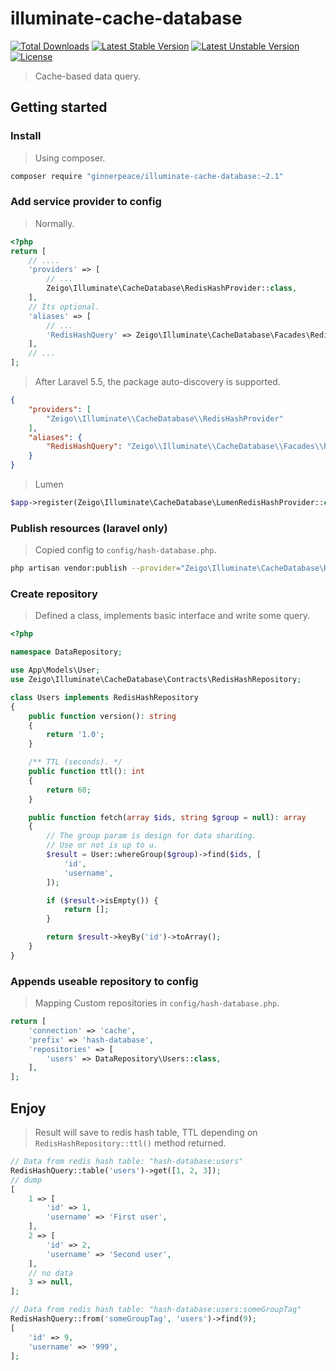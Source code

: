 # illuminate-cache-database

[![Total Downloads](https://poser.pugx.org/ginnerpeace/illuminate-cache-database/downloads.svg)](https://packagist.org/packages/ginnerpeace/illuminate-cache-database)
[![Latest Stable Version](https://poser.pugx.org/ginnerpeace/illuminate-cache-database/v/stable.svg)](https://packagist.org/packages/ginnerpeace/illuminate-cache-database)
[![Latest Unstable Version](https://poser.pugx.org/ginnerpeace/illuminate-cache-database/v/unstable.svg)](https://packagist.org/packages/ginnerpeace/illuminate-cache-database)
[![License](https://poser.pugx.org/ginnerpeace/illuminate-cache-database/license.svg)](https://packagist.org/packages/ginnerpeace/illuminate-cache-database)

> Cache-based data query.

## Getting started

### Install

> Using composer.

```bash
composer require "ginnerpeace/illuminate-cache-database:~2.1"
```

### Add service provider to config

> Normally.

```php
<?php
return [
    // ....
    'providers' => [
        // ...
        Zeigo\Illuminate\CacheDatabase\RedisHashProvider::class,
    ],
    // Its optional.
    'aliases' => [
        // ...
        'RedisHashQuery' => Zeigo\Illuminate\CacheDatabase\Facades\RedisHashQuery::class,
    ],
    // ...
];
```

> After Laravel 5.5, the package auto-discovery is supported.

```json
{
    "providers": [
        "Zeigo\\Illuminate\\CacheDatabase\\RedisHashProvider"
    ],
    "aliases": {
        "RedisHashQuery": "Zeigo\\Illuminate\\CacheDatabase\\Facades\\RedisHashQuery"
    }
}
```

> Lumen

```php
$app->register(Zeigo\Illuminate\CacheDatabase\LumenRedisHashProvider::class);
```

### Publish resources (laravel only)

> Copied config to `config/hash-database.php`.

```bash
php artisan vendor:publish --provider="Zeigo\Illuminate\CacheDatabase\RedisHashProvider"
```

### Create repository

> Defined a class, implements basic interface and write some query.

```php
<?php

namespace DataRepository;

use App\Models\User;
use Zeigo\Illuminate\CacheDatabase\Contracts\RedisHashRepository;

class Users implements RedisHashRepository
{
    public function version(): string
    {
        return '1.0';
    }

    /** TTL (seconds). */
    public function ttl(): int
    {
        return 60;
    }

    public function fetch(array $ids, string $group = null): array
    {
        // The group param is design for data sharding.
        // Use or not is up to u.
        $result = User::whereGroup($group)->find($ids, [
            'id',
            'username',
        ]);

        if ($result->isEmpty()) {
            return [];
        }

        return $result->keyBy('id')->toArray();
    }
}
```

### Appends useable repository to config

> Mapping Custom repositories in `config/hash-database.php`.

```php
return [
    'connection' => 'cache',
    'prefix' => 'hash-database',
    'repositories' => [
        'users' => DataRepository\Users::class,
    ],
];
```

## Enjoy

> Result will save to redis hash table, TTL depending on `RedisHashRepository::ttl()` method returned.

```php
// Data from redis hash table: "hash-database:users"
RedisHashQuery::table('users')->get([1, 2, 3]);
// dump
[
    1 => [
        'id' => 1,
        'username' => 'First user',
    ],
    2 => [
        'id' => 2,
        'username' => 'Second user',
    ],
    // no data
    3 => null,
];

// Data from redis hash table: "hash-database:users:someGroupTag"
RedisHashQuery::from('someGroupTag', 'users')->find(9);
[
    'id' => 9,
    'username' => '999',
];
```
